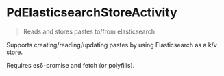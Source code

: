 # PdElasticsearchStoreActivity

> Reads and stores pastes to/from elasticsearch

Supports creating/reading/updating pastes by using Elasticsearch as a k/v store.

Requires es6-promise and fetch (or polyfills).
